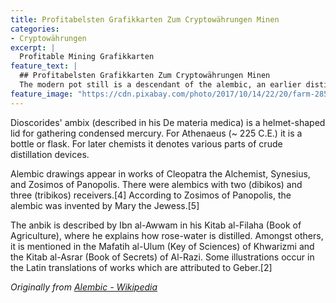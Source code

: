 ```yaml
---
title: Profitabelsten Grafikkarten Zum Cryptowährungen Minen
categories:
- Cryptowährungen
excerpt: |
  Profitable Mining Grafikkarten
feature_text: |
  ## Profitabelsten Grafikkarten Zum Cryptowährungen Minen
  The modern pot still is a descendant of the alembic, an earlier distillation device
feature_image: "https://cdn.pixabay.com/photo/2017/10/14/22/20/farm-2852024_1280.jpg"
---
```


Dioscorides' ambix (described in his De materia medica) is a helmet-shaped lid for gathering condensed mercury. For Athenaeus (~ 225 C.E.) it is a bottle or flask. For later chemists it denotes various parts of crude distillation devices.

<!-- more -->

Alembic drawings appear in works of Cleopatra the Alchemist, Synesius, and Zosimos of Panopolis. There were alembics with two (dibikos) and three (tribikos) receivers.[4] According to Zosimos of Panopolis, the alembic was invented by Mary the Jewess.[5]

The anbik is described by Ibn al-Awwam in his Kitab al-Filaha (Book of Agriculture), where he explains how rose-water is distilled. Amongst others, it is mentioned in the Mafatih al-Ulum (Key of Sciences) of Khwarizmi and the Kitab al-Asrar (Book of Secrets) of Al-Razi. Some illustrations occur in the Latin translations of works which are attributed to Geber.[2]

_Originally from [Alembic - Wikipedia](https://en.wikipedia.org/wiki/Alembic)_
